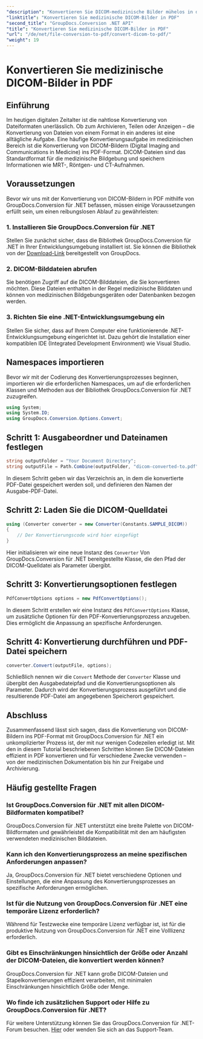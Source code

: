```yaml
---
"description": "Konvertieren Sie DICOM-medizinische Bilder mühelos in das PDF-Format mit GroupDocs.Conversion für .NET. Flexible, effiziente und anpassbare Konvertierungslösung."
"linktitle": "Konvertieren Sie medizinische DICOM-Bilder in PDF"
"second_title": "GroupDocs.Conversion .NET API"
"title": "Konvertieren Sie medizinische DICOM-Bilder in PDF"
"url": "/de/net/file-conversion-to-pdf/convert-dicom-to-pdf/"
"weight": 19
---
```


# Konvertieren Sie medizinische DICOM-Bilder in PDF

## Einführung
Im heutigen digitalen Zeitalter ist die nahtlose Konvertierung von Dateiformaten unerlässlich. Ob zum Archivieren, Teilen oder Anzeigen – die Konvertierung von Dateien von einem Format in ein anderes ist eine alltägliche Aufgabe. Eine häufige Konvertierungsaufgabe im medizinischen Bereich ist die Konvertierung von DICOM-Bildern (Digital Imaging and Communications in Medicine) ins PDF-Format. DICOM-Dateien sind das Standardformat für die medizinische Bildgebung und speichern Informationen wie MRT-, Röntgen- und CT-Aufnahmen.
## Voraussetzungen
Bevor wir uns mit der Konvertierung von DICOM-Bildern in PDF mithilfe von GroupDocs.Conversion für .NET befassen, müssen einige Voraussetzungen erfüllt sein, um einen reibungslosen Ablauf zu gewährleisten:
### 1. Installieren Sie GroupDocs.Conversion für .NET
Stellen Sie zunächst sicher, dass die Bibliothek GroupDocs.Conversion für .NET in Ihrer Entwicklungsumgebung installiert ist. Sie können die Bibliothek von der [Download-Link](https://releases.groupdocs.com/conversion/net/) bereitgestellt von GroupDocs.
### 2. DICOM-Bilddateien abrufen
Sie benötigen Zugriff auf die DICOM-Bilddateien, die Sie konvertieren möchten. Diese Dateien enthalten in der Regel medizinische Bilddaten und können von medizinischen Bildgebungsgeräten oder Datenbanken bezogen werden.
### 3. Richten Sie eine .NET-Entwicklungsumgebung ein
Stellen Sie sicher, dass auf Ihrem Computer eine funktionierende .NET-Entwicklungsumgebung eingerichtet ist. Dazu gehört die Installation einer kompatiblen IDE (Integrated Development Environment) wie Visual Studio.

## Namespaces importieren
Bevor wir mit der Codierung des Konvertierungsprozesses beginnen, importieren wir die erforderlichen Namespaces, um auf die erforderlichen Klassen und Methoden aus der Bibliothek GroupDocs.Conversion für .NET zuzugreifen.
```csharp
using System;
using System.IO;
using GroupDocs.Conversion.Options.Convert;
```
## Schritt 1: Ausgabeordner und Dateinamen festlegen
```csharp
string outputFolder = "Your Document Directory";
string outputFile = Path.Combine(outputFolder, "dicom-converted-to.pdf");
```
In diesem Schritt geben wir das Verzeichnis an, in dem die konvertierte PDF-Datei gespeichert werden soll, und definieren den Namen der Ausgabe-PDF-Datei.
## Schritt 2: Laden Sie die DICOM-Quelldatei
```csharp
using (Converter converter = new Converter(Constants.SAMPLE_DICOM))
{
    // Der Konvertierungscode wird hier eingefügt
}
```
Hier initialisieren wir eine neue Instanz des `Converter` Von GroupDocs.Conversion für .NET bereitgestellte Klasse, die den Pfad der DICOM-Quelldatei als Parameter übergibt.
## Schritt 3: Konvertierungsoptionen festlegen
```csharp
PdfConvertOptions options = new PdfConvertOptions();
```
In diesem Schritt erstellen wir eine Instanz des `PdfConvertOptions` Klasse, um zusätzliche Optionen für den PDF-Konvertierungsprozess anzugeben. Dies ermöglicht die Anpassung an spezifische Anforderungen.
## Schritt 4: Konvertierung durchführen und PDF-Datei speichern
```csharp
converter.Convert(outputFile, options);
```
Schließlich nennen wir die `Convert` Methode der `Converter` Klasse und übergibt den Ausgabedateipfad und die Konvertierungsoptionen als Parameter. Dadurch wird der Konvertierungsprozess ausgeführt und die resultierende PDF-Datei am angegebenen Speicherort gespeichert.

## Abschluss
Zusammenfassend lässt sich sagen, dass die Konvertierung von DICOM-Bildern ins PDF-Format mit GroupDocs.Conversion für .NET ein unkomplizierter Prozess ist, der mit nur wenigen Codezeilen erledigt ist. Mit den in diesem Tutorial beschriebenen Schritten können Sie DICOM-Dateien effizient in PDF konvertieren und für verschiedene Zwecke verwenden – von der medizinischen Dokumentation bis hin zur Freigabe und Archivierung.
## Häufig gestellte Fragen
### Ist GroupDocs.Conversion für .NET mit allen DICOM-Bildformaten kompatibel?
GroupDocs.Conversion für .NET unterstützt eine breite Palette von DICOM-Bildformaten und gewährleistet die Kompatibilität mit den am häufigsten verwendeten medizinischen Bilddateien.
### Kann ich den Konvertierungsprozess an meine spezifischen Anforderungen anpassen?
Ja, GroupDocs.Conversion für .NET bietet verschiedene Optionen und Einstellungen, die eine Anpassung des Konvertierungsprozesses an spezifische Anforderungen ermöglichen.
### Ist für die Nutzung von GroupDocs.Conversion für .NET eine temporäre Lizenz erforderlich?
Während für Testzwecke eine temporäre Lizenz verfügbar ist, ist für die produktive Nutzung von GroupDocs.Conversion für .NET eine Volllizenz erforderlich.
### Gibt es Einschränkungen hinsichtlich der Größe oder Anzahl der DICOM-Dateien, die konvertiert werden können?
GroupDocs.Conversion für .NET kann große DICOM-Dateien und Stapelkonvertierungen effizient verarbeiten, mit minimalen Einschränkungen hinsichtlich Größe oder Menge.
### Wo finde ich zusätzlichen Support oder Hilfe zu GroupDocs.Conversion für .NET?
Für weitere Unterstützung können Sie das GroupDocs.Conversion für .NET-Forum besuchen. [Hier](https://forum.groupdocs.com/c/conversion/11) oder wenden Sie sich an das Support-Team.